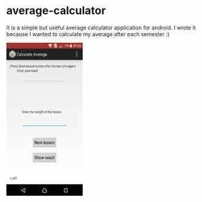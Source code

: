 # average-calculator
It is a simple but useful average calculator application for android. I wrote it because I wanted to calculate my average after each semester :)

<img src="https://raw.githubusercontent.com/NazaninTafreshi/average-calculator/master/average%20calculator.jpg" width="200" height="400" />
